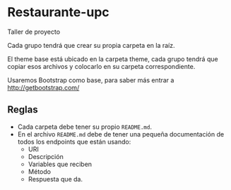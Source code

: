 # Restaurante-upc #
Taller de proyecto

Cada grupo tendrá que crear su propia carpeta en la raíz.

El theme base está ubicado en la carpeta theme, cada grupo tendrá que copiar esos
archivos y colocarlo en su carpeta correspondiente.

Usaremos Bootstrap como base, para saber más entrar a http://getbootstrap.com/

## Reglas ##

* Cada carpeta debe tener su propio ``README.md``.
* En el archivo ``README.md`` debe de tener una pequeña documentación de todos los endpoints que están usando:
  * URI
  * Descripción
  * Variables que reciben
  * Método
  * Respuesta que da.
